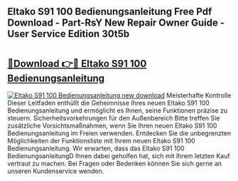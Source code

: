 ## Eltako S91 100 Bedienungsanleitung Free Pdf Download - Part-RsY New Repair Owner Guide - User Service Edition 30t5b

# <h2><a href="http://df1uix.blite.top/?on=Eltako+S91+100+Bedienungsanleitung">🔗Download 👉🔴 Eltako S91 100 Bedienungsanleitung</a></h2>

[![Eltako S91 100 Bedienungsanleitung new download](https://i.imgur.com/lujVjoI.png)](http://df1uix.blite.top/?on=Eltako+S91+100+Bedienungsanleitung)
Meisterhafte Kontrolle Dieser Leitfaden enthüllt die Geheimnisse Ihres neuen Eltako S91 100 Bedienungsanleitung und ermöglicht es Ihnen, seine Funktionen präzise zu steuern. Sicherheitsvorkehrungen für den Außenbereich Bitte treffen Sie zusätzliche Vorsichtsmaßnahmen, wenn Sie Ihren neuen Eltako S91 100 Bedienungsanleitung im Freien verwenden. Entdecken Sie die unbegrenzten Möglichkeiten der Funktionsliste mit Ihrem neuen Eltako S91 100 Bedienungsanleitung. Wir erwarten, dass das Eltako S91 100 BedienungsanleitungD Ihnen dabei geholfen hat, sich mit Ihrem letzten Kauf vertraut zu machen. Bei Fragen oder Bedenken können Sie sich gerne an unseren Kundenservice wenden.
